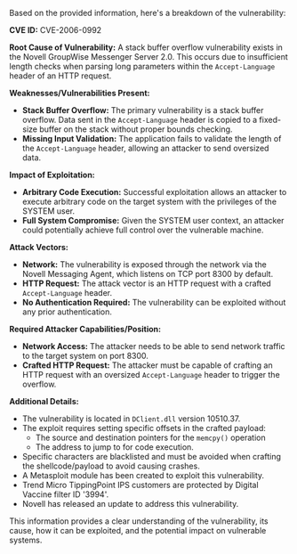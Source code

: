 Based on the provided information, here's a breakdown of the vulnerability:

**CVE ID:** CVE-2006-0992

**Root Cause of Vulnerability:** A stack buffer overflow vulnerability exists in the Novell GroupWise Messenger Server 2.0. This occurs due to insufficient length checks when parsing long parameters within the `Accept-Language` header of an HTTP request.

**Weaknesses/Vulnerabilities Present:**
*   **Stack Buffer Overflow:** The primary vulnerability is a stack buffer overflow. Data sent in the `Accept-Language` header is copied to a fixed-size buffer on the stack without proper bounds checking.
*   **Missing Input Validation:** The application fails to validate the length of the `Accept-Language` header, allowing an attacker to send oversized data.

**Impact of Exploitation:**
*   **Arbitrary Code Execution:** Successful exploitation allows an attacker to execute arbitrary code on the target system with the privileges of the SYSTEM user.
*   **Full System Compromise:** Given the SYSTEM user context, an attacker could potentially achieve full control over the vulnerable machine.

**Attack Vectors:**
*   **Network:** The vulnerability is exposed through the network via the Novell Messaging Agent, which listens on TCP port 8300 by default.
*   **HTTP Request:** The attack vector is an HTTP request with a crafted `Accept-Language` header.
*   **No Authentication Required:** The vulnerability can be exploited without any prior authentication.

**Required Attacker Capabilities/Position:**
*   **Network Access:** The attacker needs to be able to send network traffic to the target system on port 8300.
*   **Crafted HTTP Request:**  The attacker must be capable of crafting an HTTP request with an oversized `Accept-Language` header to trigger the overflow.

**Additional Details:**
*   The vulnerability is located in `DClient.dll` version 10510.37.
*   The exploit requires setting specific offsets in the crafted payload:
    *   The source and destination pointers for the `memcpy()` operation
    *   The address to jump to for code execution.
*   Specific characters are blacklisted and must be avoided when crafting the shellcode/payload to avoid causing crashes.
*   A Metasploit module has been created to exploit this vulnerability.
*   Trend Micro TippingPoint IPS customers are protected by Digital Vaccine filter ID '3994'.
*   Novell has released an update to address this vulnerability.

This information provides a clear understanding of the vulnerability, its cause, how it can be exploited, and the potential impact on vulnerable systems.